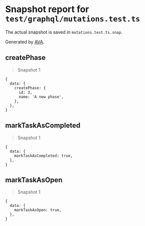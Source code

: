 # Snapshot report for `test/graphql/mutations.test.ts`

The actual snapshot is saved in `mutations.test.ts.snap`.

Generated by [AVA](https://avajs.dev).

## createPhase

> Snapshot 1

    {
      data: {
        createPhase: {
          id: 3,
          name: 'A new phase',
        },
      },
    }

## markTaskAsCompleted

> Snapshot 1

    {
      data: {
        markTaskAsCompleted: true,
      },
    }

## markTaskAsOpen

> Snapshot 1

    {
      data: {
        markTaskAsOpen: true,
      },
    }
